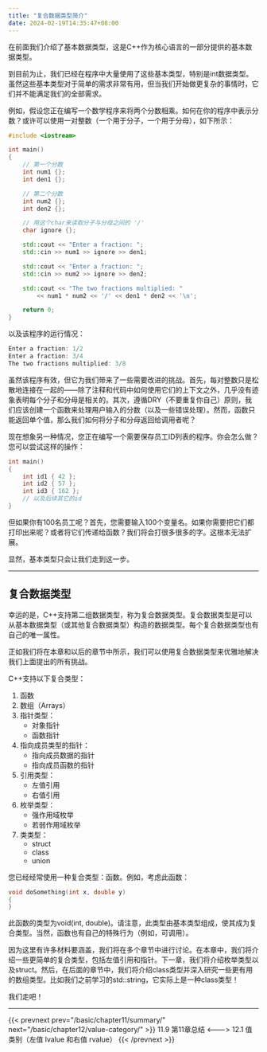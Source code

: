 ```yaml
---
title: "复合数据类型简介"
date: 2024-02-19T14:35:47+08:00
---
```


在前面我们介绍了基本数据类型，这是C++作为核心语言的一部分提供的基本数据类型。

到目前为止，我们已经在程序中大量使用了这些基本类型，特别是int数据类型。虽然这些基本类型对于简单的需求非常有用，但当我们开始做更复杂的事情时，它们并不能满足我们的全部需求。

例如，假设您正在编写一个数学程序来将两个分数相乘。如何在你的程序中表示分数？或许可以使用一对整数（一个用于分子，一个用于分母），如下所示：

```C++
#include <iostream>

int main()
{
    // 第一个分数
    int num1 {};
    int den1 {};

    // 第二个分数
    int num2 {};
    int den2 {};

    // 用这个char来读取分子与分母之间的 '/'
    char ignore {};

    std::cout << "Enter a fraction: ";
    std::cin >> num1 >> ignore >> den1;

    std::cout << "Enter a fraction: ";
    std::cin >> num2 >> ignore >> den2;

    std::cout << "The two fractions multiplied: "
        << num1 * num2 << '/' << den1 * den2 << '\n';

    return 0;
}
```

以及该程序的运行情况：

```C++
Enter a fraction: 1/2
Enter a fraction: 3/4
The two fractions multiplied: 3/8
```

虽然该程序有效，但它为我们带来了一些需要改进的挑战。首先，每对整数只是松散地连接在一起的——除了注释和代码中如何使用它们的上下文之外，几乎没有迹象表明每个分子和分母是相关的。其次，遵循DRY（不要重复你自己）原则，我们应该创建一个函数来处理用户输入的分数（以及一些错误处理）。然而，函数只能返回单个值，那么我们如何将分子和分母返回给调用者呢？

现在想象另一种情况，您正在编写一个需要保存员工ID列表的程序。你会怎么做？您可以尝试这样的操作：

```C++
int main()
{
    int id1 { 42 };
    int id2 { 57 };
    int id3 { 162 };
    // 以及后续其它的id
}
```

但如果你有100名员工呢？首先，您需要输入100个变量名。如果你需要把它们都打印出来呢？或者将它们传递给函数？我们将会打很多很多的字。这根本无法扩展。

显然，基本类型只会让我们走到这一步。

***
## 复合数据类型

幸运的是，C++支持第二组数据类型，称为复合数据类型。复合数据类型是可以从基本数据类型（或其他复合数据类型）构造的数据类型。每个复合数据类型也有自己的唯一属性。

正如我们将在本章和以后的章节中所示，我们可以使用复合数据类型来优雅地解决我们上面提出的所有挑战。

C++支持以下复合类型：

1. 函数
2. 数组（Arrays）
3. 指针类型：
    - 对象指针
    - 函数指针
4. 指向成员类型的指针：
    - 指向成员数据的指针
    - 指向成员函数的指针
5. 引用类型：
    - 左值引用
    - 右值引用
6. 枚举类型：
    - 强作用域枚举
    - 若弱作用域枚举
7. 类类型：
    - struct
    - class
    - union


您已经经常使用一种复合类型：函数。例如，考虑此函数：

```C++
void doSomething(int x, double y)
{
}
```

此函数的类型为void(int, double)。请注意，此类型由基本类型组成，使其成为复合类型。当然，函数也有自己的特殊行为（例如，可调用）。

因为这里有许多材料要涵盖，我们将在多个章节中进行讨论。在本章中，我们将介绍一些更简单的复合类型，包括左值引用和指针。下一章，我们将介绍枚举类型以及struct。然后，在后面的章节中，我们将介绍class类型并深入研究一些更有用的数组类型。比如我们之前学习的std::string，它实际上是一种class类型！

我们走吧！

***

{{< prevnext prev="/basic/chapter11/summary/" next="/basic/chapter12/value-category/" >}}
11.9 第11章总结
<--->
12.1 值类别（左值 lvalue 和右值 rvalue）
{{< /prevnext >}}
